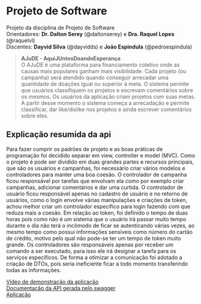 # Projeto de Software 
Projeto da disciplina de Projeto de Software <br/>
Orientadores: **Dr. Dalton Serey** (@daltonserey) e **Dra. Raquel Lopes** (@raquelvl) <br/>
Discentes: **Dayvid Silva** (@dayvidds) e **João Espindula** (@pedroespindula)

>**AJuDE - AquiJUntosDoandoEsperança** <br/>
O AJuDE é uma plataforma para financiamento coletivo onde as causas mais populares ganham mais visibilidade. Cada projeto (ou campanha) será atendido quando conseguir arrecadar uma quantidade de doações igual ou superior à meta. O sistema permite que usuários classifiquem os projetos e escrevam comentários sobre os mesmos. Os usuários da aplicação criam projetos com suas metas. A partir desse momento o sistema começa a arrecadação e permite classificar, dar like/dislike nos projetos e ainda escrever comentários sobre eles. 

## Explicação resumida da api
Para fazer cumprir os padrões de projeto e as boas práticas de programação foi decidido separar em view, controller e model (MVC). Como o projeto é pode ser dividido em duas grandes partes e recursos principais, que são os usuários e campanhas, foi necessário criar vários modelos e controladores para manter uma boa coesão.
O controlador de campanha ficou responsável por tarefas que envolvam ela como por exemplo criar campanhas, adicionar comentários e dar uma curtida.
O controlador de usuário ficou responsável apenas no cadastro de usuário e no retorno de usuários, como o login envolve várias manipulações e criações de token, achou melhor criar um controlador específico  para login fazendo com que reduza mais a coesão.
Em relação ao token, foi definido o tempo de duas horas pois como não é um sistema que o usuário irá passar muito tempo durante o dia não terá o incômodo de ficar se autenticando várias vezes, ao mesmo tempo como possui informações sensíveis como número do cartão de crédito, motivo pelo qual não pode-se ter um tempo de token muito grande.
Os controladores são responsáveis apenas por receber um comando a ser executado, para isso ele irá designar a tarefa para os serviços específicos.
De forma a otimizar a comunicação foi adotado a criação de DTOs, pois seria ineficiente ficar a todo momento transferindo todas as informações.


[Vídeo de demonstração da aplicação](https://www.youtube.com/watch?v=Awu26ElxPM0) <br/>
[Documentação da API gerada pelo swagger](https://api-ajude.herokuapp.com/swagger-ui.html) <br/>
[Aplicação](https://dayvidds.github.io/psoft-ajude-front-20192/#/) <br/>

